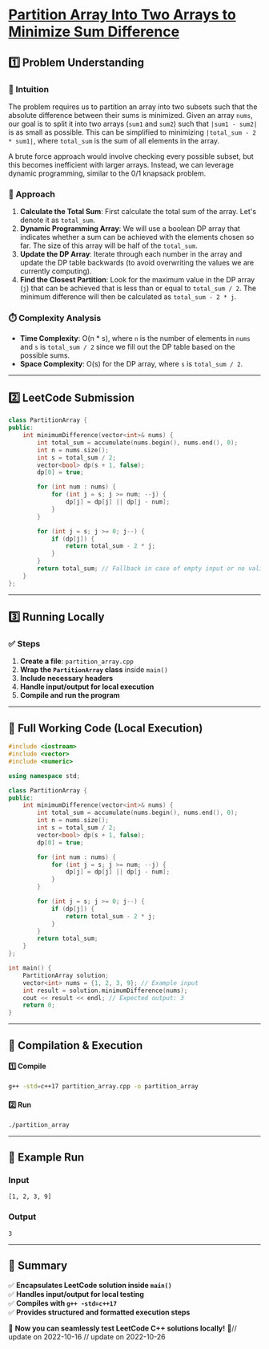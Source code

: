 # **[Partition Array Into Two Arrays to Minimize Sum Difference](https://leetcode.com/problems/partition-array-into-two-arrays-to-minimize-sum-difference/description/)**  

## **1️⃣ Problem Understanding**  
### **📌 Intuition**  
The problem requires us to partition an array into two subsets such that the absolute difference between their sums is minimized. Given an array `nums`, our goal is to split it into two arrays (`sum1` and `sum2`) such that `|sum1 - sum2|` is as small as possible. This can be simplified to minimizing `|total_sum - 2 * sum1|`, where `total_sum` is the sum of all elements in the array. 

A brute force approach would involve checking every possible subset, but this becomes inefficient with larger arrays. Instead, we can leverage dynamic programming, similar to the 0/1 knapsack problem.

### **🚀 Approach**  
1. **Calculate the Total Sum**: First calculate the total sum of the array. Let's denote it as `total_sum`.
2. **Dynamic Programming Array**: We will use a boolean DP array that indicates whether a sum can be achieved with the elements chosen so far. The size of this array will be half of the `total_sum`.
3. **Update the DP Array**: Iterate through each number in the array and update the DP table backwards (to avoid overwriting the values we are currently computing).
4. **Find the Closest Partition**: Look for the maximum value in the DP array (`j`) that can be achieved that is less than or equal to `total_sum / 2`. The minimum difference will then be calculated as `total_sum - 2 * j`.

### **⏱️ Complexity Analysis**  
- **Time Complexity**: O(n * s), where `n` is the number of elements in `nums` and `s` is `total_sum / 2` since we fill out the DP table based on the possible sums.
- **Space Complexity**: O(s) for the DP array, where `s` is `total_sum / 2`. 

---  

## **2️⃣ LeetCode Submission**  
```cpp
class PartitionArray {
public:
    int minimumDifference(vector<int>& nums) {
        int total_sum = accumulate(nums.begin(), nums.end(), 0);
        int n = nums.size();
        int s = total_sum / 2;
        vector<bool> dp(s + 1, false);
        dp[0] = true;

        for (int num : nums) {
            for (int j = s; j >= num; --j) {
                dp[j] = dp[j] || dp[j - num];
            }
        }

        for (int j = s; j >= 0; j--) {
            if (dp[j]) {
                return total_sum - 2 * j;
            }
        }
        return total_sum; // Fallback in case of empty input or no valid partition
    }
};
```  

---  

## **3️⃣ Running Locally**  
### **✅ Steps**  
1. **Create a file**: `partition_array.cpp`  
2. **Wrap the `PartitionArray` class** inside `main()`  
3. **Include necessary headers**  
4. **Handle input/output for local execution**  
5. **Compile and run the program**  

---  

## **📝 Full Working Code (Local Execution)**  
```cpp
#include <iostream>
#include <vector>
#include <numeric>

using namespace std;

class PartitionArray {
public:
    int minimumDifference(vector<int>& nums) {
        int total_sum = accumulate(nums.begin(), nums.end(), 0);
        int n = nums.size();
        int s = total_sum / 2;
        vector<bool> dp(s + 1, false);
        dp[0] = true;

        for (int num : nums) {
            for (int j = s; j >= num; --j) {
                dp[j] = dp[j] || dp[j - num];
            }
        }

        for (int j = s; j >= 0; j--) {
            if (dp[j]) {
                return total_sum - 2 * j;
            }
        }
        return total_sum;
    }
};

int main() {
    PartitionArray solution;
    vector<int> nums = {1, 2, 3, 9}; // Example input
    int result = solution.minimumDifference(nums);
    cout << result << endl; // Expected output: 3
    return 0;
}
```  

---  

## **🔧 Compilation & Execution**  
#### **1️⃣ Compile**  
```bash
g++ -std=c++17 partition_array.cpp -o partition_array
```  

#### **2️⃣ Run**  
```bash
./partition_array
```  

---  

## **🎯 Example Run**  
### **Input**  
```
[1, 2, 3, 9]
```  
### **Output**  
```
3
```  

---  

## **📌 Summary**  
✅ **Encapsulates LeetCode solution inside `main()`**  
✅ **Handles input/output for local testing**  
✅ **Compiles with `g++ -std=c++17`**  
✅ **Provides structured and formatted execution steps**  

🚀 **Now you can seamlessly test LeetCode C++ solutions locally!** 🚀// update on 2022-10-16
// update on 2022-10-26
